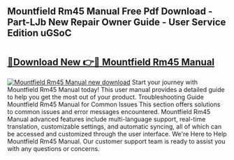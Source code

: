 ## Mountfield Rm45 Manual Free Pdf Download - Part-LJb New Repair Owner Guide - User Service Edition uGSoC

# <h2><a href="http://cf13054.oget.top/?id=Mountfield+Rm45+Manual">🔗Download New 👉🔴 Mountfield Rm45 Manual</a></h2>

[![Mountfield Rm45 Manual new download](https://i.imgur.com/5g1atiW.png)](http://cf13054.oget.top/?id=Mountfield+Rm45+Manual)
Start your journey with Mountfield Rm45 Manual today! This user manual provides a detailed guide to help you get the most out of your product. Troubleshooting Guide Mountfield Rm45 Manual for Common Issues This section offers solutions to common issues and error messages encountered. Mountfield Rm45 Manual advanced features include multi-language support, real-time translation, customizable settings, and automatic syncing, all of which can be accessed and customized through the user interface. We're Here to Help Mountfield Rm45 Manual. Our customer support team is ready to assist you with any questions or concerns.
